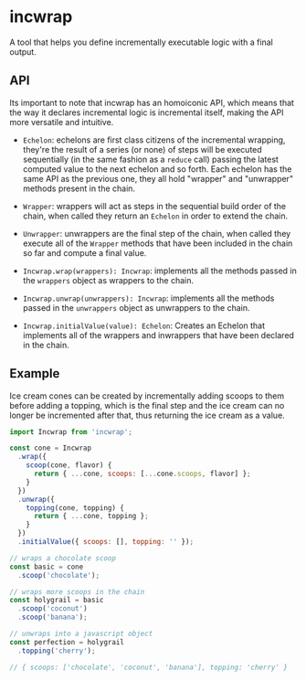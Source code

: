 # incwrap

A tool that helps you define incrementally executable logic with a final output.

## API

Its important to note that incwrap has an homoiconic API, which means that the way it declares
incremental logic is incremental itself, making the API more versatile and intuitive.

* `Echelon`: echelons are first class citizens of the incremental wrapping, they're the result of
a series (or none) of steps will be executed sequentially (in the same fashion as a `reduce` call)
passing the latest computed value to the next echelon and so forth. Each echelon has the same API
as the previous one, they all hold "wrapper" and "unwrapper" methods present in the chain.

* `Wrapper`: wrappers will act as steps in the sequential build order of the chain, when called they
return an `Echelon` in order to extend the chain.

* `Unwrapper`: unwrappers are the final step of the chain, when called they execute all of the
`Wrapper` methods that have been included in the chain so far and compute a final value.

* `Incwrap.wrap(wrappers): Incwrap`: implements all the methods passed in the `wrappers` object as
wrappers to the chain.

* `Incwrap.unwrap(unwrappers): Incwrap`: implements all the methods passed in the `unwrappers`
object as unwrappers to the chain.

* `Incwrap.initialValue(value): Echelon`: Creates an Echelon that implements all of the wrappers and
inwrappers that have been declared in the chain.

## Example

Ice cream cones can be created by incrementally adding scoops to them before adding a topping,
which is the final step and the ice cream can no longer be incremented after that, thus returning
the ice cream as a value.

```javascript
import Incwrap from 'incwrap';

const cone = Incwrap
  .wrap({
    scoop(cone, flavor) {
      return { ...cone, scoops: [...cone.scoops, flavor] };
    }
  })
  .unwrap({
    topping(cone, topping) {
      return { ...cone, topping };
    }
  })
  .initialValue({ scoops: [], topping: '' });

// wraps a chocolate scoop
const basic = cone
  .scoop('chocolate');

// wraps more scoops in the chain
const holygrail = basic
  .scoop('coconut')
  .scoop('banana');

// unwraps into a javascript object
const perfection = holygrail
  .topping('cherry');

// { scoops: ['chocolate', 'coconut', 'banana'], topping: 'cherry' }
```
